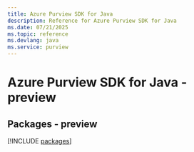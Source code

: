 ```yaml
---
title: Azure Purview SDK for Java
description: Reference for Azure Purview SDK for Java
ms.date: 07/21/2025
ms.topic: reference
ms.devlang: java
ms.service: purview
---
```

# Azure Purview SDK for Java - preview
## Packages - preview
[!INCLUDE [packages](purview-index.md)]